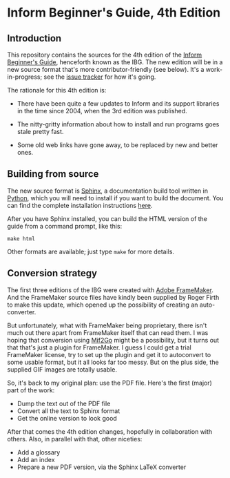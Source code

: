 Inform Beginner's Guide, 4th Edition
====================================

Introduction
------------

This repository contains the sources for the 4th edition of the
[Inform Beginner's Guide](http://www.firthworks.com/roger/IBG.html),
henceforth known as the IBG.  The new edition will be in a new source
format that's more contributor-friendly (see below).  It's a
work-in-progress; see the [issue tracker](https://github.com/i6/ibg/issues)
for how it's going.

The rationale for this 4th edition is:

* There have been quite a few updates to Inform and its support libraries
  in the time since 2004, when the 3rd edition was published.

* The nitty-gritty information about how to install and run programs goes
  stale pretty fast.

* Some old web links have gone away, to be replaced by new and better
  ones.

Building from source
--------------------

The new source format is [Sphinx](http://sphinx-doc.org), a documentation
build tool written in [Python](http://python.org), which you will need to
install if you want to build the document.  You can find the complete
installation instructions
[here](http://www.sphinx-doc.org/en/stable/install.html).

After you have Sphinx installed, you can build the HTML version of the
guide from a command prompt, like this:

	make html

Other formats are available; just type `make` for more details.

Conversion strategy
-------------------

The first three editions of the IBG were created with
[Adobe FrameMaker](http://www.adobe.com/products/framemaker.html).  And the
FrameMaker source files have kindly been supplied by Roger Firth to make
this update, which opened up the possibility of creating an auto-converter.

But unfortunately, what with FrameMaker being proprietary, there isn't much
out there apart from FrameMaker itself that can read them.  I was hoping
that conversion using [Mif2Go](http://mif2go.com) might be a possibility,
but it turns out that that's just a plugin for FrameMaker.  I guess I could
get a trial FrameMaker license, try to set up the plugin and get it to
autoconvert to some usable format, but it all looks far too messy.  But on
the plus side, the supplied GIF images are totally usable.

So, it's back to my original plan: use the PDF file.  Here's the first
(major) part of the work:

* Dump the text out of the PDF file
* Convert all the text to Sphinx format
* Get the online version to look good

After that comes the 4th edition changes, hopefully in collaboration with
others.  Also, in parallel with that, other niceties:

* Add a glossary
* Add an index
* Prepare a new PDF version, via the Sphinx LaTeX converter
